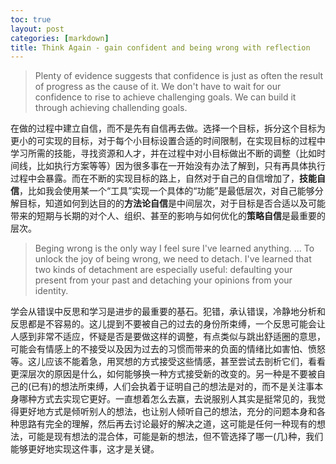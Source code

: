 ```yaml
---
toc: true
layout: post
categories: [markdown]
title: Think Again - gain confident and being wrong with reflection
---
```

> Plenty of evidence suggests that confidence is just as often the result of progress as the cause of it. We don't have to wait for our confidence to rise to achieve challenging goals. We can build it through achieving challending goals.

在做的过程中建立自信，而不是先有自信再去做。选择一个目标，拆分这个目标为更小的可实现的目标，对于每个小目标设置合适的时间限制，在实现目标的过程中学习所需的技能，寻找资源和人才，并在过程中对小目标做出不断的调整（比如时间线，比如执行方案等等）因为很多事在一开始没有办法了解到，只有再具体执行过程中会暴露。而在不断的实现目标的路上，自然对于自己的自信增加了，**技能自信**，比如我会使用某一个“工具”实现一个具体的“功能”是最低层次，对自己能够分解目标，知道如何到达目的的**方法论自信**是中间层次，对于目标是否合适以及可能带来的短期与长期的对个人、组织、甚至的影响与如何优化的**策略自信**是最重要的层次。


> Beging wrong is the only way I feel sure I've learned anything. ... To unlock the joy of being wrong, we need to detach. I've learned that two kinds of detachment are especially useful: defaulting your present from your past and detaching your opinions from your identity.

学会从错误中反思和学习是进步的最重要的基石。犯错，承认错误，冷静地分析和反思都是不容易的。这儿提到不要被自己的过去的身份所束缚，一个反思可能会让人感到非常不适应，怀疑是否是要做这样的调整，有点类似与跳出舒适圈的意思，可能会有情感上的不接受以及因为过去的习惯而带来的负面的情绪比如害怕、愤怒等。这儿应该不能着急，用冥想的方式接受这些情感，甚至尝试去剖析它们，看看更深层次的原因是什么，如何能够换一种方式接受新的改变的。另一种是不要被自己的(已有)的想法所束缚，人们会执着于证明自己的想法是对的，而不是关注事本身哪种方式去实现它更好。一直想着怎么去赢，去说服别人其实是挺常见的，我觉得更好地方式是倾听别人的想法，也让别人倾听自己的想法，充分的问题本身和各种思路有完全的理解，然后再去讨论最好的解决之道，这可能是任何一种现有的想法，可能是现有想法的混合体，可能是新的想法，但不管选择了哪一(几)种，我们能够更好地实现这件事，这才是关键。

